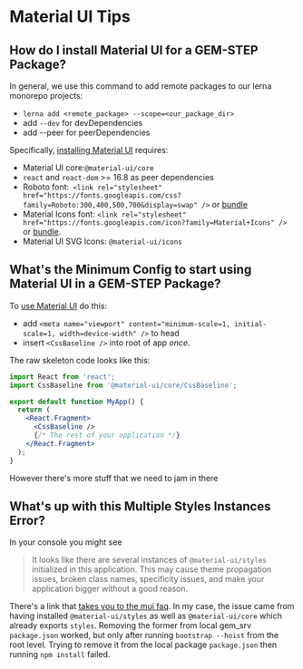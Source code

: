 # Material UI Tips

## How do I install Material UI for a GEM-STEP Package?

In general, we use this command to add remote packages to our lerna monorepo projects:

* `lerna add <remote_package> --scope=<our_package_dir>`
* add `--dev` for devDependencies
* add --peer for peerDependencies

Specifically, [installing Material UI](https://material-ui.com/getting-started/installation/) requires:

* Material UI core:`@material-ui/core`
* `react` and `react-dom` >= 16.8 as peer dependencies
* Roboto font:` <link rel="stylesheet" href="https://fonts.googleapis.com/css?family=Roboto:300,400,500,700&display=swap" />` or [bundle](https://material-ui.com/components/typography/#install-with-npm)
* Material Icons font: `<link rel="stylesheet" href="https://fonts.googleapis.com/icon?family=Material+Icons" />` or [bundle](https://material-ui.com/guides/minimizing-bundle-size/#option-2). 
* Material UI SVG Icons: `@material-ui/icons`

## What's the Minimum Config to start using Material UI in a GEM-STEP Package?

To [use Material UI](https://material-ui.com/getting-started/usage/) do this:

* add  `<meta name="viewport" content="minimum-scale=1, initial-scale=1, width=device-width" />` to head
* insert `<CssBaseline />` into root of app *once*.

The raw skeleton code looks like this:

```jsx
import React from 'react';
import CssBaseline from '@material-ui/core/CssBaseline';

export default function MyApp() {
  return (
    <React.Fragment>
      <CssBaseline />
      {/* The rest of your application */}
    </React.Fragment>
  );
}
```

However there's more stuff that we need to jam in there

## What's up with this Multiple Styles Instances Error?

In your console you might see

>It looks like there are several instances of `@material-ui/styles` initialized in this application. This may cause theme propagation issues, broken class names, specificity issues, and make your application bigger without a good reason.

There's a link that [takes you to the mui faq](https://material-ui.com/getting-started/faq/#i-have-several-instances-of-styles-on-the-page). In my case, the issue came from having installed `@material-ui/styles` as well as `@material-ui/core` which already exports `styles`. Removing the former from local gem_srv `package.json` worked, but only after running `bootstrap --hoist` from the root level. Trying to remove it from the local package  `package.json` then running `npm install` failed.